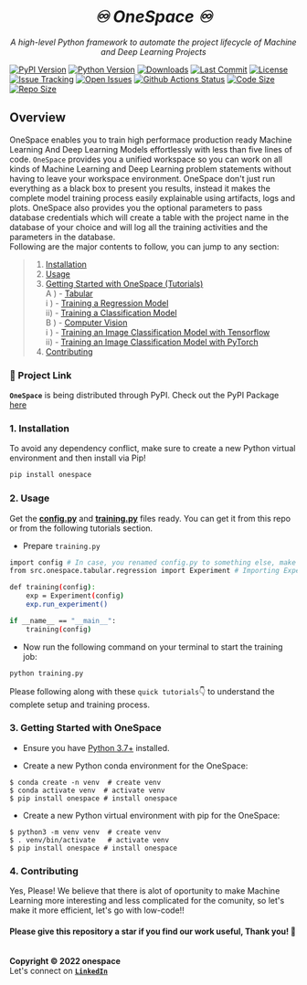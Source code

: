 <p align="center">
<b><h1 style="text-align:center"><em>♾️ OneSpace ♾️</em></h1></b>
</p>
<p align="center">
    <em>A high-level Python framework to automate the project lifecycle of Machine and Deep Learning Projects</em>
</p>

[![PyPI Version](https://img.shields.io/pypi/v/onespace?color=g)](https://pypi.org/project/onespace)
[![Python Version](https://img.shields.io/pypi/pyversions/onespace?color=g)](https://pypi.org/project/onespace)
[![Downloads](https://static.pepy.tech/personalized-badge/onespace?period=total&units=international_system&left_color=grey&right_color=brightgreen&left_text=Downloads)](https://pepy.tech/project/onespace)
[![Last Commit](https://img.shields.io/github/last-commit/hassi34/onespace/main?color=g)](https://github.com/hassi34/onespace)
[![License](https://img.shields.io/github/license/hassi34/onespace?color=g)](https://pypi.org/project/onespace)
[![Issue Tracking](https://img.shields.io/badge/issue_tracking-github-brightgreen.svg)](https://github.com/hassi34/onespace/issues)
[![Open Issues](https://img.shields.io/github/issues/hassi34/onespace)](https://github.com/hassi34/onespace/issues) 
[![Github Actions Status](https://img.shields.io/github/workflow/status/hassi34/onespace/Publish%20Python%20distributions%20to%20PyPI%20and%20TestPyPI?event=push)](https://pypi.org/project/onespace)
[![Code Size](https://img.shields.io/github/languages/code-size/hassi34/onespace?color=g)](https://pypi.org/project/onespace)
[![Repo Size](https://img.shields.io/github/repo-size/hassi34/onespace?color=g)](https://pypi.org/project/onespace)

## Overview
OneSpace enables you to train high performace production ready Machine Learning And Deep Learning Models effortlessly with less than five lines of code. ``OneSpace`` provides you a unified workspace so you can work on all kinds of Machine Learning and Deep Learning problem statements without having to leave your workspace environment. OneSpace don't just run everything as a black box to present you results, instead it makes the complete model training process easily explainable using artifacts, logs and plots. OneSpace also provides you the optional parameters to pass database credentials which will create a table with the project name in the database of your choice and will log all the training activities and the parameters in the database.<br>
Following are the major contents to follow, you can jump to any section:

>   1. [Installation](#install-)
>   2. [Usage](#use-)
>   3. [Getting Started with OneSpace (Tutorials)](#tutorials-)<br>
    A ) - [Tabular](#tabular-)<br>
    i ) - [Training a Regression Model](#reg-)<br>
    ii) - [Training a Classification Model](#reg-)<br>
    B ) - [Computer Vision](#vision-)<br>
    i ) - [Training an Image Classification Model with Tensorflow](#tf-imgcls)<br>
    ii) - [Training an Image Classification Model with PyTorch](#pytorch-imgcls)<br>
>   4. [Contributing](#contributing-)
### 🔗 Project Link
**``OneSpace``** is being distributed through PyPI. Check out the PyPI Package [here](https://pypi.org/project/onespace/)


### 1. Installation<a id='install-'></a>
To avoid any dependency conflict, make sure to create a new Python virtual environment and then install via Pip!
```bash
pip install onespace
```
### 2. Usage<a id='use-'></a>
Get the **[config.py](https://github.com/Hassi34/onespace/blob/main/tabularConfig.py)** and **[training.py](https://github.com/Hassi34/onespace/blob/main/training.py)** files ready. You can get it from this repo or from the following tutorials section. 
* Prepare ``training.py``
```bash
import config # In case, you renamed config.py to something else, make sure to use the same name here
from src.onespace.tabular.regression import Experiment # Importing Experiment class to train a regression model

def training(config):
    exp = Experiment(config)
    exp.run_experiment()

if __name__ == "__main__":
    training(config)
```
* Now run the following command on your terminal to start the training job:
```bash
python training.py
```
Please following along with these ``quick tutorials``👇 to understand the complete setup and training process.
### 3. Getting Started with OneSpace<a id='tutorials-'></a>

* Ensure you have [Python 3.7+](https://www.python.org/downloads/) installed.

* Create a new Python conda environment for the OneSpace:

```
$ conda create -n venv  # create venv
$ conda activate venv  # activate venv
$ pip install onespace # install onespace
```

* Create a new Python virtual environment with pip for the OneSpace:
```
$ python3 -m venv venv  # create venv
$ . venv/bin/activate   # activate venv
$ pip install onespace # install onespace
```

### 4. Contributing<a id='contributing-'></a>
Yes, Please! We believe that there is alot of oportunity to make Machine Learning more interesting and less complicated for the comunity, so let's make it more efficient, let's go with low-code!!

#### **Please give this repository a star if you find our work useful, Thank you! 🙏**<br><br>

**Copyright &copy; 2022 onespace** <br>
Let's connect on **[``LinkedIn``](https://www.linkedin.com/in/hasanain-mehmood-a37a4116b/)** <br>


